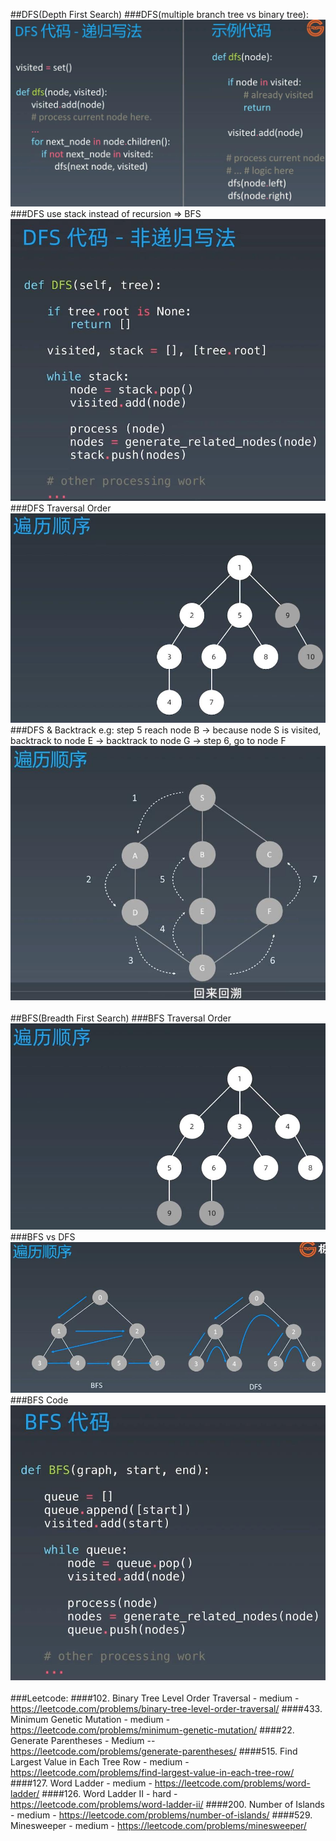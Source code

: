 ##DFS(Depth First Search) 
###DFS(multiple branch tree vs binary tree):
![Image of dfs_code](imgs/dfs_code.jpg)
###DFS use stack instead of recursion => BFS
![Image of dfs_code_no_recursion](imgs/dfs_code_no_recursion.jpg)
###DFS Traversal Order
![Image of dfs_traversal_orderg](imgs/dfs_traversal_order.jpg)
###DFS & Backtrack e.g: step 5 reach node B -> because node S is visited, backtrack to node E -> backtrack to node G -> step 6, go to node F
![Image of dfs_traversal_orderg](imgs/dfs_traversal_order_1.jpg)
<br></br>
##BFS(Breadth First Search)
###BFS Traversal Order
![Image of bfs_traversal_orderg](imgs/bfs_traversal_order.jpg)
###BFS vs DFS
![Image of bfs_vs_dfs](imgs/bfs_vs_dfs.jpg)
###BFS Code
![Image of bfs_code](imgs/bfs_code.jpg)
<br></br>
###Leetcode:
####102. Binary Tree Level Order Traversal - medium - https://leetcode.com/problems/binary-tree-level-order-traversal/
####433. Minimum Genetic Mutation - medium - https://leetcode.com/problems/minimum-genetic-mutation/
####22. Generate Parentheses - Medium -- https://leetcode.com/problems/generate-parentheses/
####515. Find Largest Value in Each Tree Row - medium - https://leetcode.com/problems/find-largest-value-in-each-tree-row/
####127. Word Ladder - medium - https://leetcode.com/problems/word-ladder/
####126. Word Ladder II - hard - https://leetcode.com/problems/word-ladder-ii/
####200. Number of Islands - medium - https://leetcode.com/problems/number-of-islands/
####529. Minesweeper - medium - https://leetcode.com/problems/minesweeper/
